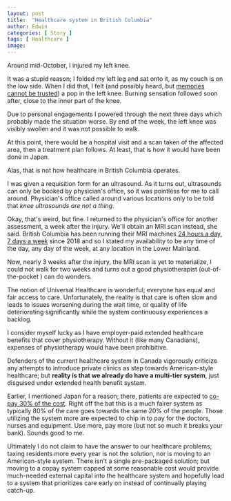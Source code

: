 ```yaml
---
layout: post
title:  "Healthcare system in British Columbia"
author: Edwin
categories: [ Story ]
tags: [ Healthcare ]
image: 
---
```


Around mid-October, I injured my left knee.

It was a stupid reason; I folded my left leg and sat onto it, as my couch is on the low side. When I did that, I felt (and possibly heard, but [memories cannot be trusted](https://medium.com/the-innovation/why-your-memory-cannot-be-trusted-e0a70feb63e4)) a pop in the left knee. Burning sensation followed soon after, close to the inner part of the knee.

Due to personal engagements I powered through the next three days which probably made the situation worse. By end of the week, the left knee was visibly swollen and it was not possible to walk.

At this point, there would be a hospital visit and a scan taken of the affected area, then a treatment plan follows. At least, that is how it would have been done in Japan.

Alas, that is not how healthcare in British Columbia operates.

I was given a requisition form for an ultrasound. As it turns out, ultrasounds can only be booked by physician's office, so it was pointless for me to call around. Physician's office called around various locations only to be told that _knee ultrasounds are not a thing_.

Okay, that's weird, but fine. I returned to the physician's office for another assessment, a week after the injury. We'll obtain an MRI scan instead, she said. British Columbia has been running their MRI machines [24 hours a day, 7 days a week](https://vancouversun.com/news/politics/b-c-touts-success-of-new-mri-strategy-but-lacks-wait-time-proof/) since 2018 and so I stated my availability to be any time of the day, any day of the week, at any location in the Lower Mainland.

Now, nearly 3 weeks after the injury, the MRI scan is yet to materialize, I could not walk for two weeks and turns out a good physiotherapist (out-of-the-pocket ) can do wonders. 

The notion of Universal Healthcare is wonderful; everyone has equal and fair access to care. Unfortunately, the reality is that care is often slow and leads to issues worsening during the wait time, or quality of life deteriorating significantly while the system continuousy experiences a backlog.

I consider myself lucky as I have employer-paid extended healthcare benefits that cover physiotherapy. Without it (like many Canadians), expenses of physiotherapy would have been prohibitive.

Defenders of the current healthcare system in Canada vigorously criticize any attempts to introduce private clinics as step towards American-style healthcare; but **reality is that we already do have a multi-tier system**, just disguised under extended health benefit system.

Earlier, I mentioned Japan for a reason; there, patients are expected to [co-pay 30% of the cost](https://healthytokyo.com/blog/cost-of-medical-care-in-japan/). Right off the bat this is a much fairer system as typically 80% of the care goes towards the same 20% of the people. Those utilizing the system more are expected to chip in to pay for the doctors, nurses and equipment. Use more, pay more (but not so much it breaks your bank). Sounds good to me.

Ultimately I do not claim to have the answer to our healthcare problems; taxing residents more every year is not the solution, nor is moving to an American-style system. There isn't a single pre-packaged solution; but moving to a copay system capped at some reasonable cost would provide much-needed external capital into the healthcare system and hopefully lead to a system that prioritizes care early on instead of continually playing catch-up.
